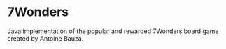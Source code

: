 # 7Wonders
Java implementation of the popular and rewarded 7Wonders board game created by Antoine Bauza.
